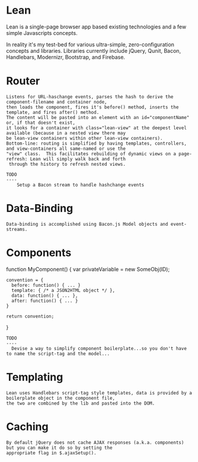 Lean
====
  Lean is a single-page browser app based existing technologies and a few simple Javascripts concepts.

  In reality it's my test-bed for various ultra-simple, zero-configuration concepts and libraries.  Libraries
  currently include jQuery, Qunit, Bacon, Handlebars, Modernizr, Bootstrap, and Firebase.


Router
======
	Listens for URL-haschange events, parses the hash to derive the component-filename and container node,
	then loads the component, fires it's before() method, inserts the template, and fires after() method.
	The content will be pasted into an element with an id="componentName" or, if that doesn't exist,
	it looks for a container with class="lean-view" at the deepest level available (because in a nested view there may
	be lean-view containers within other lean-view containers).
	Bottom-line: routing is simplified by having templates, controllers, and view-containers all same-named or use the
	"view" class.  This facilitates rebuilding of dynamic views on a page-refresh: Lean will simply walk back and forth
	 through the history to refresh nested views.

	TODO
	----
		Setup a Bacon stream to handle hashchange events

Data-Binding
============
	Data-binding is accomplished using Bacon.js Model objects and event-streams.

Components
==========
  function MyComponent() {
    var privateVariable = new SomeObj(ID);

    convention = {
      before: function() { ... }
      template: { /* a JSON2HTML object */ },
      data: function() { ... },
      after: function() { ... }
    }

    return convention;
  }

    TODO
    ----
      Devise a way to simplify component boilerplate...so you don't have to name the script-tag and the model...

Templating
==========
	Lean uses Handlebars script-tag style templates, data is provided by a boilerplate object in the component file,
	the two are combined by the lib and pasted into the DOM.

Caching
=======
	By default jQuery does not cache AJAX responses (a.k.a. components) but you can make it do so by setting the
	appropriate flag in $.ajaxSetup().